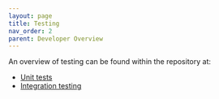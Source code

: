 ```yaml
---
layout: page
title: Testing
nav_order: 2
parent: Developer Overview
---
```

An overview of testing can be found within the repository at:
* [Unit tests](https://github.com/NVIDIA/spark-rapids/tree/branch-25.06/tests#readme)
* [Integration testing](https://github.com/NVIDIA/spark-rapids/tree/branch-25.06/integration_tests#readme)
